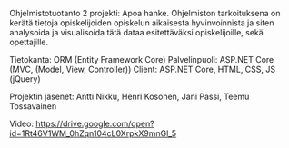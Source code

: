 Ohjelmistotuotanto 2 projekti: Apoa hanke. Ohjelmiston tarkoituksena on kerätä tietoja opiskelijoiden opiskelun aikaisesta hyvinvoinnista ja siten analysoida ja visualisoida tätä dataa esitettäväksi opiskelijoille, sekä opettajille.

Tietokanta: ORM (Entity Framework Core) Palvelinpuoli: ASP.NET Core (MVC, (Model, View, Controller)) Client: ASP.NET Core, HTML, CSS, JS (jQuery)

Projektin jäsenet: Antti Nikku, Henri Kosonen, Jani Passi, Teemu Tossavainen

Video: https://drive.google.com/open?id=1Rt46V1WM_0hZqn104cL0XrpkX9mnGl_5
